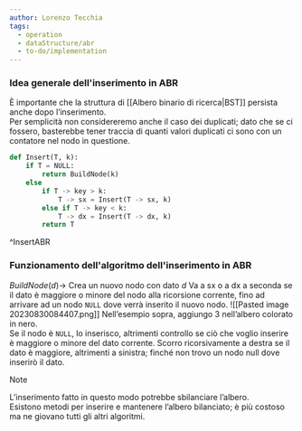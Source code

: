```yaml
---
author: Lorenzo Tecchia
tags:
  - operation
  - dataStructure/abr
  - to-do/implementation
---
```


### Idea generale dell'inserimento in ABR
È importante che la struttura di [[Albero binario di ricerca|BST]] persista anche dopo l’inserimento.  
Per semplicità non considereremo anche il caso dei duplicati; dato che se ci fossero, basterebbe tener traccia di quanti valori duplicati ci sono con un contatore nel nodo in questione.




```python
def Insert(T, k):
	if T = NULL:
		return BuildNode(k)
	else
		if T -> key > k:
			T -> sx = Insert(T -> sx, k)
		else if T -> key < k:
			T -> dx = Insert(T -> dx, k)
		return T	
```
^InsertABR

### Funzionamento dell'algoritmo dell'inserimento in ABR
$BuildNode(d)\rightarrow$ Crea un nuovo nodo con dato $d$
Va a sx o a dx a seconda se il dato è maggiore o minore del nodo alla ricorsione corrente, fino ad arrivare ad un nodo `NULL` dove verrà inserito il nuovo nodo.
![[Pasted image 20230830084407.png]]
Nell’esempio sopra, aggiungo $3$ nell’albero colorato in nero.  
Se il nodo è `NULL`, lo inserisco, altrimenti controllo se ciò che voglio inserire è maggiore o minore del dato corrente.
Scorro ricorsivamente a destra se il dato è maggiore, altrimenti a sinistra; finché non trovo un nodo null dove inserirò il dato.
>[!note]
> L’inserimento fatto in questo modo potrebbe sbilanciare l’albero.  
> Esistono metodi per inserire e mantenere l’albero bilanciato; è più costoso ma ne giovano tutti gli altri algoritmi. 
